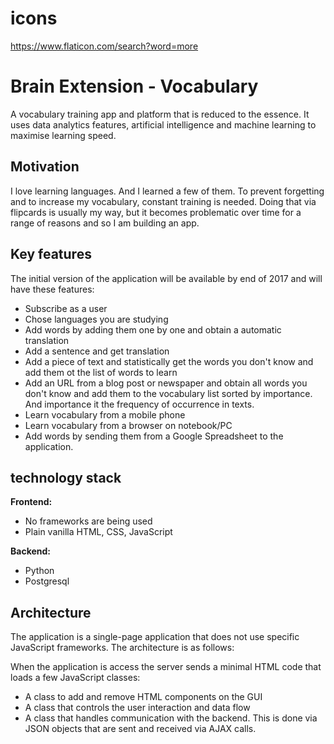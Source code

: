 
# icons

https://www.flaticon.com/search?word=more

# Brain Extension - Vocabulary

A vocabulary training app and platform that is reduced to the essence. It uses data analytics features, artificial intelligence and machine learning to maximise learning speed.

## Motivation

I love learning languages. And I learned a few of them. To prevent forgetting and to increase my vocabulary, constant training is needed. Doing that via flipcards is usually my way, but it becomes problematic over time for a range of reasons and so I am building an app. 

## Key features

The initial version of the application will be available by end of 2017 and will have these features:

- Subscribe as a user
- Chose languages you are studying
- Add words by adding them one by one and obtain a automatic translation
- Add a sentence and get translation
- Add a piece of text and statistically get the words you don't know and add them ot the list of words to learn
- Add an URL from a blog post or newspaper and obtain all words you don't know and add them to the vocabulary list sorted by importance. And importance it the frequency of occurrence in texts. 
- Learn vocabulary from a mobile phone
- Learn vocabulary from a browser on notebook/PC
- Add words by sending them from a Google Spreadsheet to the application.

## technology stack

**Frontend:**

- No frameworks are being used
- Plain vanilla HTML, CSS, JavaScript

**Backend:**
- Python
- Postgresql


## Architecture

The application is a single-page application that does not use specific JavaScript frameworks. The architecture is as follows: 

When the application is access the server sends a minimal HTML code that loads a few JavaScript classes:

- A class to add and remove HTML components on the GUI
- A class that controls the user interaction and data flow
- A class that handles communication with the backend. This is done via JSON objects that are sent and received via AJAX calls.

